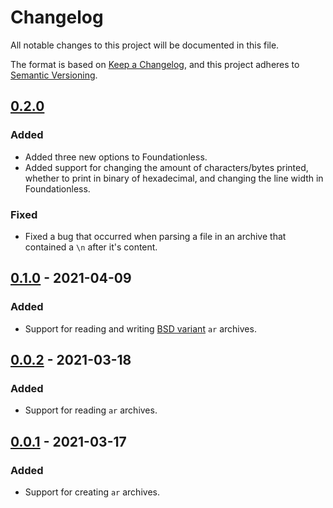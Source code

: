 # Changelog

All notable changes to this project will be documented in this file.

The format is based on [Keep a Changelog](https://keepachangelog.com/en/1.0.0/),
and this project adheres to [Semantic Versioning](https://semver.org/spec/v2.0.0.html).

## [0.2.0](https://github.com/LebJe/ArArchiveKit/releases/tag/0.2.0)

### Added

-   Added three new options to Foundationless.
-   Added support for changing the amount of characters/bytes printed, whether to print in binary of hexadecimal, and changing the line width in Foundationless.

### Fixed

-   Fixed a bug that occurred when parsing a file in an archive that contained a `\n` after it's content.

## [0.1.0](https://github.com/LebJe/ArArchiveKit/releases/tag/0.1.0) - 2021-04-09

### Added

-   Support for reading and writing [BSD variant](https://www.freebsd.org/cgi/man.cgi?query=ar&sektion=5) `ar` archives.

## [0.0.2](https://github.com/LebJe/ArArchiveKit/releases/tag/0.0.2) - 2021-03-18

### Added

-   Support for reading `ar` archives.

## [0.0.1](https://github.com/LebJe/ArArchiveKit/releases/tag/0.0.1) - 2021-03-17

### Added

-   Support for creating `ar` archives.
